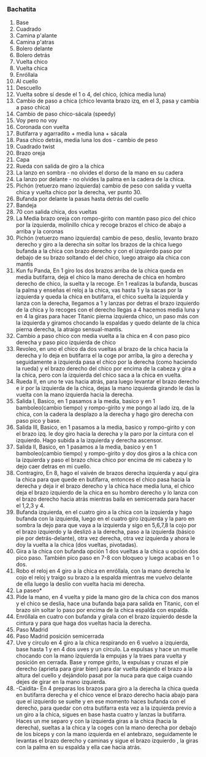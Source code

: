 ### Bachatita
1. Base
2. Cuadrado
3. Camina p'alante
4. Camina p'atras
5. Bolero delante
6. Bolero detrás
7. Vuelta chico
8. Vuelta chica
9. Enróllala
10. Al cuello
11. Descuello
12. Vuelta sobre sí desde el 1 o 4, del chico, (chica media luna)
13. Cambio de paso a chica (chico levanta brazo izq, en el 3, pasa y cambia a paso chica)
14. Cambio de paso chico-sácala (speedy)
15. Voy pero no voy
16. Coronada con vuelta
17. Butifarra y agarradito + media luna + sácala
18. Pasa chico detrás, media luna los dos - cambio de peso
19. Cuadrado twist
20. Brazo oreja
21. Capa
22. Rueda con salida de giro a la chica
23. La lanzo en sombra - no olvides el dorso de la mano en su cadera
24. La lanzo por delante - no olvides la palma en la cadera de la chica.
25. Pichón (retuerzo mano izquierda) cambio de peso con salida y vuelta chica y vuelta chico por la derecha, ver punto 30.
26. Bufanda por delante la pasas hasta detrás del cuello
27. Bandeja
28. 70 con salida chica, dos vueltas
29. La Media brazo oreja con rompo-girito con mantón paso pico del chico por la  izquierda, molinillo chica y recoge brazos el chico de abajo a arriba y la coronas
30. Pichón (retuerzo mano izquierda) cambio de peso, deslío, levanto brazo derecho y giro a la derecha sin soltar los brazos de la chica luego bufanda a la chica con brazo derecho y con el izquierdo paso por debajo de su brazo soltando el del chico, luego atraigo ala chica con mantis
31. Kun fu Panda, En 1 giro los dos brazos arriba de la chica queda en media butifarra, deja el chico la mano derecha de chica en hombro derecho de  chico, la suelta y la recoge. En 1 realizas la bufanda, buscas la palma y enseñas el reloj a la chica, vas hasta 1 y la sacas por la izquierda y queda la chica en butifarra, el chico suelta la izquierda y lanza con la derecha, llegamos a 1 y lanzas por detras el brazo izquierdo de la chica y lo recoges con el derecho llegas a 4 hacemos media luna y en 4 la giras para hacer Titanic pierna izquierda chico, un paso más con la izquierda y giramos  chocando la espaldas y quedo delante de la chica pierna derecha, la atraigo sensual-mantis.
32. Cambio a paso chico con media vuelta a la chica en 4 con paso pico derecha y paso pico izquierda de chico
33. Revoleo, en uno el chico da dos vueltas al brazo de la chica hacia la derecha y lo deja en butifarra el la coge por arriba, la giro a derecha y seguidamente a izquierda pasa el chico por la derecha (como haciendo la rueda) y el brazo derecho del chico por encima de la cabeza y gira a la chica, pero con la izquierda del chico saca a la chica en vuelta.
34. Rueda II, en uno te vas hacia atrás, para luego levantar el brazo derecho e ir por la izquierda de la chica, dejas la mano izquierda girando le das la vuelta con la mano izquierda hacia la derecha.
35. Salida I, Basico, en 1 pasamos a la media, basico y en 1 bamboleo(cambio tiempo) y rompo-girito y me pongo al lado izq. de la chica, con la cadera la desplazo a la derecha y hago giro derecha con paso pico y base.
36. Salida III, Basico, en 1 pasamos a la media, basico y rompo-girito y con el brazo izq. le doy giro hacia la derecha y la paro por la cintura con el izquierdo. Hago subida a la izquierda y derecha ascensor.
37. Salida II, Basico, en 1 pasamos a la media, basico y en 1 bamboleo(cambio tiempo) y rompo-girito y doy dos giros a la chica con la izquierda y paso el brazo chica chico por encima de mi cabeza y lo dejo caer detras en mi cuello.
38. Contragiro, En 8, hago el vaivén de brazos derecha izquierda y aquí gira la chica para que quede en butifarra, entonces el chico pasa hacia la derecha y deja ir el brazo derecho y la chica hace media luna, el chico deja el brazo izquierdo de la chica en su hombro derecho y lo lanza con el brazo derecho hacia atrás mientras baila en semicerrada para hacer el 1,2,3 y 4.
39. Bufanda izquierda, en el cuatro giro a la chica con la izquierda y hago bufanda con la izquierda, luego en el cuatro giro izquierda y la paro en sombra la dejo para que vaya a la izquierda y sigo en 5,6,7,8 la cojo por el brazo izquierdo y la deslizó a la derecha, paso a la izquierda (básico pie por detrás-delante), otra vez derecha, otra vez izquierda y ahora le doy la vuelta a la chica (dos vueltas, pivotadas).
40. Gira a la chica con bufanda opción 1 dos vueltas a la chica u opción dos pico paso. También pico paso en 7-8 con bloqueo y luego acabas en 1 o dos.
41. Robo el reloj en 4 giro a la chica en enróllala, con la mano derecha le cojo el reloj y traigo su brazo a la espalda mientras me vuelvo delante de ella luego la deslío con vuelta hacia mi derecha.
42. La paseo*
43. Pide la mano, en 4 vuelta y pide la mano giro de la chica con dos manos y el chico se deslia, hace una bufanda baja para salida en Titanic, con el brazo sin soltar lo paso por encima de la chica espalda con espalda.
44. Enróllala en cuatro con bufanda y gírala con el brazo izquierdo desde la cintura y para que haga dos vueltas hacia la derecha.
45. Paso Madrid
46. Paso Madrid posición semicerrada
47. Uve y circulo en 4 giro a la chica respirando en 6 vuelvo a izquierda, base hasta 1 y en 4 dos  uves y  un círculo. La expulsas y hace un muelle chocando con la mano izquierda la empujas y la traes para vuelta y posición en cerrada. Base y rompe girito, la expulsas y cruzas el pie derecho (aprieta para girar bien) para dar vuelta dejando el brazo a la altura del cuello y dejándolo  pasat por la nuca para que caiga cuando dejes de girar en la mano izquierda.
48. -Caidita- En 4 preparas los brazos para giro a la derecha la chica queda en butifarra derecha y el chico vence el brazo derecho hacia abajo para que el izquierdo se suelte y en ese momento haces bufanda con el derecho, para quedar con otra butifarra esta vez a la izquierda previo a un giro a la chica, sigues en base hasta cuatro y lanzas la butifarra. Haces un me separo y con la izquierda giras a la chica (hacia la derecha), sueltas a la chica y la coges con la mano derecha por debajo de los bíceps y con la mano izquierda en el antebrazo, seguidamente le levantas el brazo derecho y caminas y sigue el brazo izquierdo , la giras con la palma en su espalda y ella cae hacia atrás.
